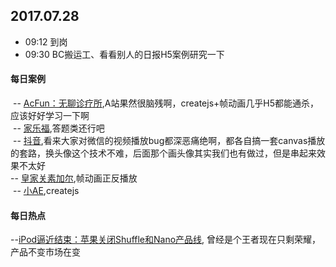 ## 2017.07.28
* 09:12 到岗
* 09:30 BC搬运工、看看别人的日报H5案例研究一下



#### 每日案例
  -- [AcFun：无聊诊疗所](http://site.arkrdigital.com/acfun/shinian/index.html),A站果然很脑残啊，createjs+帧动画几乎H5都能通杀，应该好好学习一下啊<br/>
  -- [家乐福](http://carrefourfsq.carrefourvip.com.cn/index.php),答题类还行吧<br/>
  -- [抖音](http://douyin.buyansu.com/cure_unhappy/),看来大家对微信的视频播放bug都深恶痛绝啊，都各自搞一套canvas播放的套路，换头像这个技术不难，后面那个画头像其实我们也有做过，但是串起来效果不太好<br/>
  -- [皇家关素加尔](http://wechat.myfriso.com/Treasure/),帧动画正反播放<br/>
  -- [小AE](http://neone-meeting.test.neone.com.cn/neone-invitation/page.html),createjs
 
 
 
#### 每日热点
  --[iPod逼近结束：苹果关闭Shuffle和Nano产品线](http://tech.qq.com/a/20170728/003452.htm), 曾经是个王者现在只剩荣耀，产品不变市场在变
